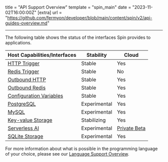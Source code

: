 title = "API Support Overview"
template = "spin_main"
date = "2023-11-02T16:00:00Z"
[extra]
url = "https://github.com/fermyon/developer/blob/main/content/spin/v2/api-guides-overview.md"

---

The following table shows the status of the interfaces Spin provides to applications.

| Host Capabilities/Interfaces           | Stability  |    Cloud    |
|----------------------------------------|----------|-------|
| [HTTP Trigger](/spin/v2/http-trigger)                          | Stable   | Yes   |
| [Redis Trigger](/spin/v2/redis-trigger)                         | Stable   | No  |
| [Outbound HTTP](/spin/v2/http-outbound)                          | Stable   | Yes   |
| [Outbound Redis](/spin/v2/redis-outbound)                         | Stable  | Yes   |
| [Configuration Variables](/spin/v2/variables)                      | Stable | Yes |
| [PostgreSQL](/spin/v2/rdbms-storage)                             | Experimental | Yes |
| [MySQL](/spin/v2/rdbms-storage)                                  | Experimental | Yes |
| [Key-value Storage](/spin/v2/kv-store-api-guide)                      | Stabilizing | Yes |
| [Serverless AI](/spin/v2/serverless-ai-api-guide)                      | Experimental | [Private Beta](/cloud/serverless-ai.md) |
| [SQLite Storage](/spin/v2/sqlite-api-guide)                      | Experimental | Yes |

For more information about what is possible in the programming language of your choice, please see our [Language Support Overview](/spin/v2/language-support-overview).

